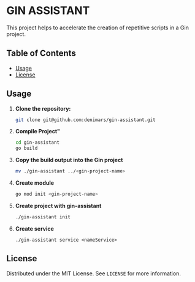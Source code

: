 # GIN ASSISTANT

This project helps to accelerate the creation of repetitive scripts in a Gin project.

## Table of Contents

- [Usage](#usage)
- [License](#license)

## Usage


1. **Clone the repository:**

    ```bash
    git clone git@github.com:denimars/gin-assistant.git
    ```

2. **Compile Project"**

    ```bash
    cd gin-assistant
    go build
    ```

3. **Copy the build output into the Gin project**

    ```bash
    mv ./gin-assistant ../<gin-project-name>
    ```

4. **Create module**

    ```bash
    go mod init <gin-project-name>
    ```
5. **Create project with gin-assistant**

    ```bash
    ./gin-assistant init
    ```
6. **Create service**

    ```
    ./gin-assistant service <nameService> 
    ```


## License

Distributed under the MIT License. See `LICENSE` for more information.
